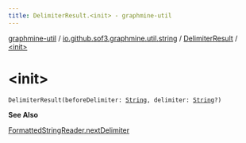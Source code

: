 ```yaml
---
title: DelimiterResult.<init> - graphmine-util
---
```


[graphmine-util](../../index.html) / [io.github.sof3.graphmine.util.string](../index.html) / [DelimiterResult](index.html) / [&lt;init&gt;](./-init-.html)

# &lt;init&gt;

`DelimiterResult(beforeDelimiter: `[`String`](https://kotlinlang.org/api/latest/jvm/stdlib/kotlin/-string/index.html)`, delimiter: `[`String`](https://kotlinlang.org/api/latest/jvm/stdlib/kotlin/-string/index.html)`?)`

**See Also**

[FormattedStringReader.nextDelimiter](../-formatted-string-reader/next-delimiter.html)

